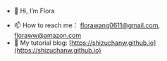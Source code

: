 - 👋 Hi, I’m Flora
<!---- - 👀 I’m interested in ...--->
<!----- 🌱 I’m currently learning back-end web dev on my own. I'm also taking a course on Python (PIC 16A @UCLA)
-    When I have time I write my own projects and learn Japanese.--->
<!---- 💞️ I’m looking to collaborate on ...--->
- 📫 How to reach me： florawang0611@gmail.com, floraww@amazon.com
- 🌱 My tutorial blog: [https://shizuchanw.github.io](https://shizuchanw.github.io)

<!---
shizuchanw/shizuchanw is a ✨ special ✨ repository because its `README.md` (this file) appears on your GitHub profile.
You can click the Preview link to take a look at your changes.
--->
